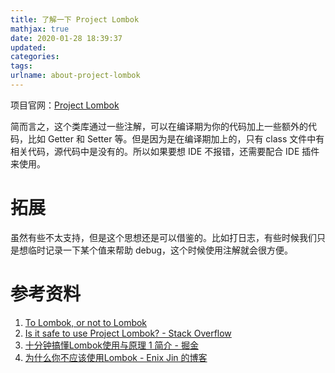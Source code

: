 ```yaml
---
title: 了解一下 Project Lombok
mathjax: true
date: 2020-01-28 18:39:37
updated:
categories:
tags:
urlname: about-project-lombok
---
```




<!-- more -->

项目官网：[Project Lombok](https://projectlombok.org/)

简而言之，这个类库通过一些注解，可以在编译期为你的代码加上一些额外的代码，比如 Getter 和 Setter 等。但是因为是在编译期加上的，只有 class 文件中有相关代码，源代码中是没有的。所以如果要想 IDE 不报错，还需要配合 IDE 插件来使用。



# 拓展

虽然有些不太支持，但是这个思想还是可以借鉴的。比如打日志，有些时候我们只是想临时记录一下某个值来帮助 debug，这个时候使用注解就会很方便。



# 参考资料

1. [To Lombok, or not to Lombok](https://blogg.itverket.no/to-lombok-or-not-to-lombok/)
2. [Is it safe to use Project Lombok? - Stack Overflow](https://stackoverflow.com/questions/3852091/is-it-safe-to-use-project-lombok)
3. [十分钟搞懂Lombok使用与原理
   1 简介 - 掘金](https://juejin.im/post/5a6eceb8f265da3e467555fe)
4. [为什么你不应该使用Lombok - Enix Jin 的博客](http://blog.enixjin.net/why-you-should-not-use-lombok/)